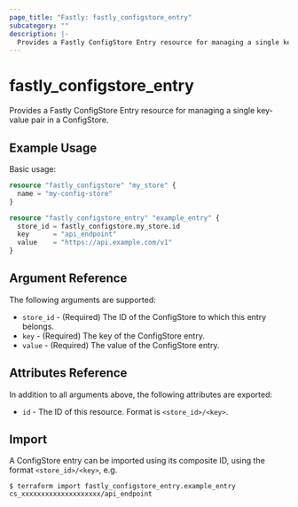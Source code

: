 ```yaml
---
page_title: "Fastly: fastly_configstore_entry"
subcategory: ""
description: |-
  Provides a Fastly ConfigStore Entry resource for managing a single key-value pair in a ConfigStore.
---
```


# fastly_configstore_entry

Provides a Fastly ConfigStore Entry resource for managing a single key-value pair in a ConfigStore.

## Example Usage

Basic usage:

```terraform
resource "fastly_configstore" "my_store" {
  name = "my-config-store"
}

resource "fastly_configstore_entry" "example_entry" {
  store_id = fastly_configstore.my_store.id
  key      = "api_endpoint"
  value    = "https://api.example.com/v1"
}
```

## Argument Reference

The following arguments are supported:

* `store_id` - (Required) The ID of the ConfigStore to which this entry belongs.
* `key` - (Required) The key of the ConfigStore entry.
* `value` - (Required) The value of the ConfigStore entry.

## Attributes Reference

In addition to all arguments above, the following attributes are exported:

* `id` - The ID of this resource. Format is `<store_id>/<key>`.

## Import

A ConfigStore entry can be imported using its composite ID, using the format `<store_id>/<key>`, e.g.

```
$ terraform import fastly_configstore_entry.example_entry cs_xxxxxxxxxxxxxxxxxxxx/api_endpoint
```